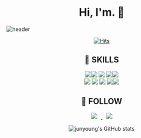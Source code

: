 <div align=center><h1>  Hi, I'm. 👋 </h1></div>


![header](https://capsule-render.vercel.app/api?type=transparent&color=timeGradient&text=junyoung&animation=twinkling&fontSize=90&fontAlignY=40&fontAlign=50&height=250)




<div align=center>
    
[![Hits](https://hits.seeyoufarm.com/api/count/incr/badge.svg?url=https%3A%2F%2Fgithub.com%2Fjunyoung93&count_bg=%23F5B811&title_bg=%23090909&icon=uplabs.svg&icon_color=%23FFAB00&title=hits&edge_flat=false)](https://hits.seeyoufarm.com)

    
<h2> 📌 SKILLS </h2>
<img src="https://img.shields.io/badge/java-007396?style=for-the-badge&logo=java&logoColor=white"><img src="https://img.shields.io/badge/springboot-6DB33F?style=for-thebadge&logo=springboot&logoColor=white">
<img src="https://img.shields.io/badge/mysql-4479A1?style=for-the-badge&logo=mysql&logoColor=white">
<img src="https://img.shields.io/badge/amazonaws-232F3E?style=for-the-badge&logo=amazonaws&logoColor=white"><img src="https://img.shields.io/badge/github-181717?style=for-the-badge&logo=github&logoColor=white">

<br/>

<img src="https://img.shields.io/badge/gradle-02303A?style=for-the-badge&logo=gradle&logoColor=white">
<img src="https://img.shields.io/badge/AWS S3-569A31?style=for-the-badge&logo=AWS S3&logoColor=white">
<img src="https://img.shields.io/badge/AWS RDS-527FFF?style=for-the-badge&logo=AWS RDS&logoColor=white">
<img src="https://img.shields.io/badge/Github ACTIONS-2088FF?style=for-the-badge&logo=AWS ACTIONS&logoColor=white"><img src="https://img.shields.io/badge/AWSEC2-FF9900?style=for-the-badge&logo=Amazon&logoColor=white"> <br />


<h2> 📮 FOLLOW  </h2>
<a href="https://java-develooooop.tistory.com/">
    <img 
        src="http://img.shields.io/badge/-junyoung's%20Blog-655ced?style=flat&logo=github&link=https://https://java-develooooop.tistory.com/)/"
        style="height : auto; margin-left : 10px; margin-right : 10px;"/>
</a> <a href="mailto:yyijs0309@gmail.com">
    <img 
        src="https://img.shields.io/badge/yyijs0309@gmail.com-d14836?style=flat-square&logo=Gmail&logoColor=white&link=mailto:yyijs0309@gmail.com"
        style="height : auto; margin-left : 10px; margin-right : 10px;"/>
</a>

    
![junyoung's GitHub stats](https://github-readme-stats.vercel.app/api?username=junyoung93&theme=github_dark&show_icons=true)

</div>


